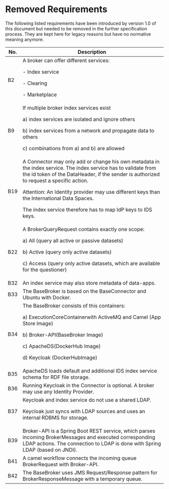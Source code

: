 # Removed Requirements
The following listed requirements have been introduced by version 1.0 of this document but needed to be removed in the further specification process. They are kept here for legacy reasons but have no normative meaning anymore.

| No. | Description |
| --- | --- |
| B2 | A broker can offer different services:<p> - Index service<p> - Clearing<p> - Marketplace |
| B9 | If multiple broker index services exist<p> a) index services are isolated and ignore others<p> b) index services from a network and propagate data to others<p> c) combinations from a) and b) are allowed |
| B19 | A Connector may only add or change his own metadata in the index service. The index service has to validate from the id token of the DataHeader, if the sender is authorized to request a specific action.<p> Attention: An Identity provider may use different keys than the International Data Spaces.<p>The index service therefore has to map IdP keys to IDS keys. |
| B22 | A BrokerQueryRequest contains exactly one scope:<p> a) All (query all active or passive datasets)<p> b) Active (query only active datasets)<p> c) Access (query only active datasets, which are available for the questioner) |
| B32 | An index service may also store metadata of data-apps. |
| B33 | The BaseBroker is based on the BaseConnector and Ubuntu with Docker. |
| B34 | The BaseBroker consists of this containers:<p> a) ExecutionCoreContainerwith ActiveMQ and Camel (App Store Image)<p> b) Broker-API(BaseBroker Image)<p> c) ApacheDS(DockerHub Image)<p> d) Keycloak (DockerHubImage) |
| B35 | ApacheDS loads default and additional IDS index service schema for RDF file storage. |
| B36 | Running Keycloak in the Connector is optional. A broker may use any Identity Provider. |
| B37 | Keycloak and index service do not use a shared LDAP.<p>Keycloak just syncs with LDAP sources and uses an internal RDBMS for storage. |
| B39 | Broker-API is a Spring Boot REST service, which parses incoming BrokerMessages and executed corresponding LDAP actions. The connection to LDAP is done with Spring LDAP (based on JNDI). |
| B41 | A camel workflow connects the incoming queue BrokerRequest with Broker-API. |
| B42 | The BaseBroker uses JMS Request/Response pattern for BrokerResponseMessage with a temporary queue. |
